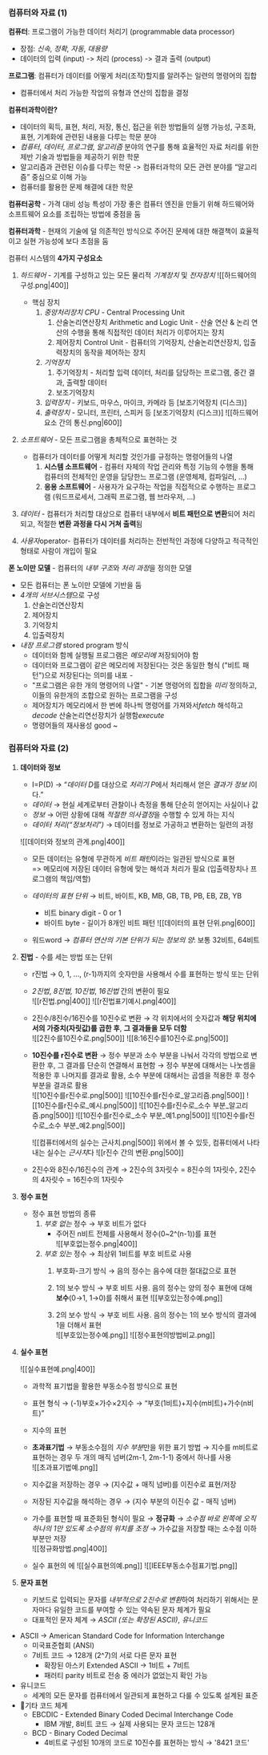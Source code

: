 ### 컴퓨터와 자료 (1)

**컴퓨터**: 프로그램이 가능한 데이터 처리기 (programmable data processor)
- 장점: *신속*, *정확*, *자동*, *대용량*
- 데이터의 입력 (input) -> 처리 (process) -> 결과 출력 (output)

**프로그램**: 컴퓨터가 데이터를 어떻게 처리(조작)할지를 알려주는 일련의 명령어의 집합
- 컴퓨터에서 처리 가능한 작업의 유형과 연산의 집합을 결정

**컴퓨터과학이란?**
- 데이터의 획득, 표현, 처리, 저장, 통신, 접근을 위한 방법들의 실행 가능성, 구조화, 표현, 기계화에 관련된 내용을 다루는 학문 분야
- *컴퓨터*, *데이터*, *프로그램*, *알고리즘* 분야의 연구를 통해 효율적인 자료 처리를 위한 제반 기술과 방법들을 제공하기 위한 학문
- 알고리즘과 관련된 이슈를 다루는 학문 -> 컴퓨터과학의 모든 관련 분야를 “알고리즘” 중심으로 이해 가능
- 컴퓨터를 활용한 문제 해결에 대한 학문

**컴퓨터공학** - 가격 대비 성능 특성이 가장 좋은 컴퓨터 엔진을 만들기 위해 하드웨어와 소프트웨어 요소를 조립하는 방법에 중점을 둠

**컴퓨터과학** - 현재의 기술에 덜 의존적인 방식으로 주어진 문제에 대한 해결책이 효율적이고 실현 가능성에 보다 초점을 둠

컴퓨터 시스템의 **4가지 구성요소**
1. *하드웨어* - 기계를 구성하고 있는 모든 물리적 *기계장치* 및 *전자장치*
   ![[하드웨어의 구성.png|400]]
	- 핵심 장치
		1. *중앙처리장치 CPU* - Central Processing Unit
			1. 산술논리연산장치 Arithmetic and Logic Unit - 산술 연산 & 논리 연산의 수행을 통해 직접적인 데이터 처리가 이루어지는 장치
			2. 제어장치 Control Unit - 컴퓨터의 기억장치, 산술논리연산장치, 입출력장치의 동작을 제어하는 장치
		2. *기억장치* 
			1. 주기억장치 - 처리할 입력 데이터, 처리를 담당하는 프로그램, 중간 결과, 출력할 데이터
			2. 보조기억장치
		3. *입력장치* - 키보드, 마우스, 마이크, 카메라 등 [보조기억장치 (디스크)]
		4. *출력장치*  - 모니터, 프린터, 스피커 등 [보조기억장치 (디스크)]
    ![[하드웨어 요소 간의 통신.png|600]]

2. *소프트웨어* - 모든 프로그램을 총체적으로 표현하는 것
	- 컴퓨터가 데이터를 어떻게 처리할 것인가를 규정하는 명령어들의 나열
		1. **시스템 소프트웨어** -  컴퓨터 자체의 작업 관리와 특정 기능의 수행을 통해 컴퓨터의 전체적인 운영을 담당한느 프로그램 (운영체제, 컴파일러, ...)
		2. **응용 소프트웨어** - 사용자가 요구하는 작업을 직접적으로 수행하는 프로그램 (워드프로세서, 그래픽 프로그램, 웹 브라우저, ...)

3. *데이터* - 컴퓨터가 처리할 대상으로 컴퓨터 내부에서 **비트 패턴으로 변환**되어 처리되고, 적절한 **변환 과정을 다시 거쳐 출력**됨


4. *사용자*operator- 컴퓨터가 데이터를 처리하는 전반적인 과정에 다양하고 적극적인 형태로 사람이 개입이 필요

**폰 노이만 모델** - 컴퓨터의 *내부 구조*와 *처리 과정*을 정의한 모델
- 모든 컴퓨터는 폰 노이만 모델에 기반을 둠
- *4개의 서브시스템*으로 구성
	1. 산술논리연산장치
	2. 제어장치
	3. 기억장치
	4. 입출력장치
- *내장 프로그램*  stored program 방식
	- 데이터와 함께 실행될 프로그램은 *메모리에* 저장되어야 함
	- 데이터와 프로그램이 같은 메모리에 저장된다는 것은 동일한 형식 ("비트 패턴")으로 저장된다는 의미를 내포 -
	- "프로그램은 유한 개의 명령어의 나열" - 기본 명령어의 집합을 *미리* 정의하고, 이들의 유한개의 조합으로 원하는 프로그램을 구성
	- 제어장치가 메모리에서 한 번에 하나씩 명령어를 가져와서*fetch* 해석하고*decode* 산술논리연선장치가 실행함*execute*
	- 명령어들의 재사용성 good ~

### 컴퓨터와 자료 (2)

1. **데이터와 정보**  
    - I=P(D) → “*데이터 D*를 대상으로 *처리기 P*에서 처리해서 얻은 *결과가 정보 I*이다.”  
    - *데이터* → 현실 세계로부터 관찰이나 측정을 통해 단순히 얻어지는 사실이나 값  
    - *정보* → 어떤 상황에 대해 *적절한 의사결정*을 수행할 수 있게 하는 지식  
    - *데이터 처리(“정보처리”)* → 데이터를 정보로 가공하고 변환하는 일련의 과정  

     ![[데이터와 정보의 관계.png|400]]
    - 모든 데이터는 유형에 무관하게 *비트 패턴*이라는 일관된 방식으로 표현  
		=> 메모리에 저장된 데이터 유형에 맞는 해석과 처리가 필요 
		(입출력장치나 프로그램의 책임/역할)
	
    - *데이터의 표현 단위* → 비트, 바이트, KB, MB, GB, TB, PB, EB, ZB, YB  
	    - 비트 binary digit - 0 or 1
	    - 바이트 byte - 길이가 8개인 비트 패턴
		![[데이터의 표현 단위.png|600]]

    - 워드word → *컴퓨터 연산의 기본 단위가 되는 정보의 양*: 보통 32비트, 64비트  

2. **진법** - 수를 세는 방법 또는 단위
	- r진법 → 0, 1, …, (r-1)까지의 숫자만을 사용해서 수를 표현하는 방식 또는 단위  
	- *2진법*, *8진법,* *10진법*, *16진법* 간의 변환이 필요    
     ![[r진법.png|400]]
     ![[r진법표기예시.png|400]]
	- 2진수/8진수/16진수를 10진수로 변환 
	  → 각 위치에서의 숫자값과 **해당 위치에서의 가중치(자릿값)를 곱한 후**, **그 결과들을 모두 더함**  
      ![[2진수를10진수로.png|500]]
      ![[8:16진수를10진수로.png|500]]

	- **10진수를 r진수로 변환** → 정수 부분과 소수 부분을 나눠서 각각의 방법으로 변환한 후, 그 결과를 단순히 연결해서 표현함 → 정수 부분에 대해서는 나눗셈을 적용한 후 나머지를 결과로 활용, 소수 부분에 대해서는 곱셈을 적용한 후 정수 부분을 결과로 활용  
	  ![[10진수를r진수로.png|500]]
      ![[10진수를r진수로_알고리즘.png|500]]
      ![[10진수를r진수로_예시.png|500]]
      ![[10진수를r진수로_소수 부분_알고리즘.png|500]]
	  ![[10진수를r진수로_소수 부분_예1.png|500]]
	  ![[10진수를r진수로_소수 부분_예2.png|500]]

      ![[컴퓨터에서의 실수는 근사치.png|500]]
      위에서 볼 수 있듯, 컴퓨터에서 나타내는 실수는 *근사치*다 
      ![[r진수 간의 변환.png|500]]
  
	- 2진수와 8진수/16진수의 관계 → 2진수의 3자릿수 = 8진수의 1자릿수, 2진수의 4자릿수 = 16진수의 1자릿수  
    

3. **정수 표현**  
    - 정수 표현 방법의 종류
		1. *부호 없는* 정수 → 부호 비트가 없다
			- 주어진 n비트 전체를 사용해서 정수(0~2^(n-1))를 표현  
			 ![[부호없는정수.png|400]]
		2. *부호 있는* 정수 → 최상위 1비트를 부호 비트로 사용
		    1. 부호화-크기 방식 → 음의 정수는 음수에 대한 절대값으로 표현  

		    2. 1의 보수 방식 → 부호 비트 사용. 음의 정수는 양의 정수 표현에 대해 **보수**(0→1, 1→0)를 취해서 표현    ![[부호있는정수예.png]]

		    3. 2의 보수 방식 → 부호 비트 사용. 음의 정수는 1의 보수 방식의 결과에 1을 더해서 표현  
			    ![[부호있는정수예.png]]
				![[정수표현의방법비교.png]]

4. **실수 표현**  

	![[실수표현예.png|400]]
    - 과학적 표기법을 활용한 부동소수점 방식으로 표현 
    - 표현 형식 → (-1)부호×가수×2지수 → “부호(1비트)+지수(m비트)+가수(n비트)”  

    - 지수의 표현  
    - **초과표기법** → 부동소수점의 *지수 부분*만을 위한 표기 방법 → 지수를 m비트로 표현하는 경우 두 개의 매직 넘버(2m-1, 2m-1-1) 중에서 하나를 사용  
	  ![[초과표기법예.png]]

    - 지수값을 저장하는 경우 → (지수값 + 매직 넘버)를 이진수로 표현/저장  
    - 저장된 지수값을 해석하는 경우 → (지수 부분의 이진수 값 - 매직 넘버)  

	- 가수를 표현할 때 표준화된 형식이 필요 → **정규화** → *소수점 바로 왼쪽에 오직 하나의 1만 있도록 소수점의 위치를 조정* → 가수값을 저장할 때는 소수점 이하 부분만 저장  
	  ![[정규화방법.png|400]]
	- 실수 표현의 에
     ![[실수표현의예.png]]
	  ![[IEEE부동소수점표기법.png]]
5. **문자 표현**  
    - 키보드로 입력되는 문자를 *내부적으로 2진수로 변환*하여 처리하기 위해서는 문자마다 유일한 코드를 부여할 수 있는 약속된 문자 체계가 필요  
    - 대표적인 문자 체계 → *ASCII (또는 확장된 ASCII)*, *유니코드*
- ASCII → American Standard Code for Information Interchange
	- 미국표준협회 (ANSI)
	- 7비트 코드 → 128개 (2^7)의 서로 다른 문자 표현
		- 확장된 아스키 Extended ASCII → 1비트 + 7비트
		- 패러티 parity 비트로 전송 중 에러가 없었는지 확인 가능
- 유니코드
	- 세계의 모든 문자를 컴퓨터에서 일관되게 표현하고 다룰 수 있도록 설계된 표준
- 기타 코드 체계
	- EBCDIC - Extended Binary Coded Decimal Interchange Code
		- IBM 개발, 8비트 코드 → 실제 사용되는 문자 코드는 128개
	- BCD - Binary Coded Decimal
		- 4비트로 구성된 10개의 코드로 10진수를 표현하는 방식 → '8421 코드'

